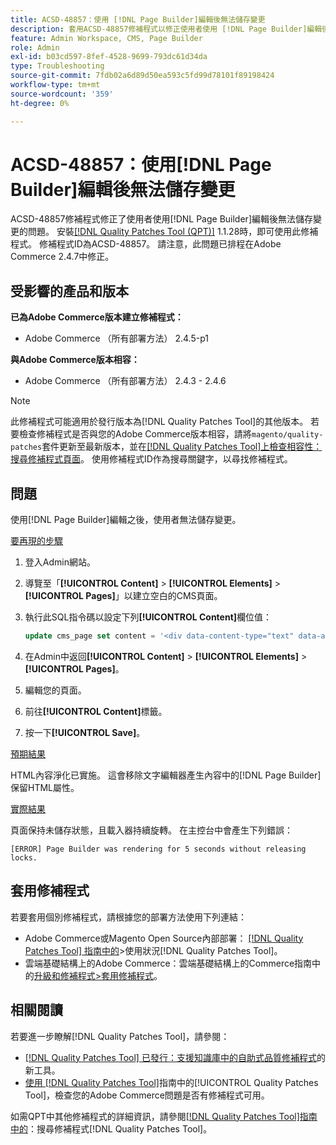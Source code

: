 ```yaml
---
title: ACSD-48857：使用 [!DNL Page Builder]編輯後無法儲存變更
description: 套用ACSD-48857修補程式以修正使用者使用 [!DNL Page Builder]編輯後無法儲存變更的Adobe Commerce問題。
feature: Admin Workspace, CMS, Page Builder
role: Admin
exl-id: b03cd597-8fef-4528-9699-793dc61d34da
type: Troubleshooting
source-git-commit: 7fdb02a6d89d50ea593c5fd99d78101f89198424
workflow-type: tm+mt
source-wordcount: '359'
ht-degree: 0%

---
```


# ACSD-48857：使用[!DNL Page Builder]編輯後無法儲存變更

ACSD-48857修補程式修正了使用者使用[!DNL Page Builder]編輯後無法儲存變更的問題。 安裝[[!DNL Quality Patches Tool (QPT)]](https://experienceleague.adobe.com/zh-hant/docs/commerce-operations/tools/quality-patches-tool/quality-patches-tool-to-self-serve-quality-patches) 1.1.28時，即可使用此修補程式。 修補程式ID為ACSD-48857。 請注意，此問題已排程在Adobe Commerce 2.4.7中修正。

## 受影響的產品和版本

**已為Adobe Commerce版本建立修補程式：**

* Adobe Commerce （所有部署方法） 2.4.5-p1

**與Adobe Commerce版本相容：**

* Adobe Commerce （所有部署方法） 2.4.3 - 2.4.6

>[!NOTE]
>
>此修補程式可能適用於發行版本為[!DNL Quality Patches Tool]的其他版本。 若要檢查修補程式是否與您的Adobe Commerce版本相容，請將`magento/quality-patches`套件更新至最新版本，並在[[!DNL Quality Patches Tool]上檢查相容性：搜尋修補程式頁面](https://experienceleague.adobe.com/tools/commerce-quality-patches/index.html?lang=zh-Hant)。 使用修補程式ID作為搜尋關鍵字，以尋找修補程式。

## 問題

使用[!DNL Page Builder]編輯之後，使用者無法儲存變更。

<u>要再現的步驟</u>

1. 登入Admin網站。
1. 導覽至「**[!UICONTROL Content]** > **[!UICONTROL Elements]** > **[!UICONTROL Pages]**」以建立空白的CMS頁面。
1. 執行此SQL指令碼以設定下列&#x200B;**[!UICONTROL Content]**&#x200B;欄位值：

   ```SQL
   update cms_page set content = '<div data-content-type="text" data-appearance="default" data-element="main"><h4 style="text-align: center;" contenteditable="true" data-placeholder="Edit Heading Text" data-content-type="heading" data-appearance="default" data-element="main">THE RULES</h4></div>' where page_id=8;
   ```

1. 在Admin中返回&#x200B;**[!UICONTROL Content]** > **[!UICONTROL Elements]** > **[!UICONTROL Pages]**。
1. 編輯您的頁面。
1. 前往&#x200B;**[!UICONTROL Content]**&#x200B;標籤。
1. 按一下&#x200B;**[!UICONTROL Save]**。

<u>預期結果</u>

HTML內容淨化已實施。 這會移除文字編輯器產生內容中的[!DNL Page Builder]保留HTML屬性。

<u>實際結果</u>

頁面保持未儲存狀態，且載入器持續旋轉。 在主控台中會產生下列錯誤：

```
[ERROR] Page Builder was rendering for 5 seconds without releasing locks.
```

## 套用修補程式

若要套用個別修補程式，請根據您的部署方法使用下列連結：

* Adobe Commerce或Magento Open Source內部部署： [[!DNL Quality Patches Tool] 指南中的](/help/tools/quality-patches-tool/usage.md)>使用狀況[!DNL Quality Patches Tool]。
* 雲端基礎結構上的Adobe Commerce：雲端基礎結構上的Commerce指南中的[升級和修補程式>套用修補程式](https://experienceleague.adobe.com/docs/commerce-cloud-service/user-guide/develop/upgrade/apply-patches.html?lang=zh-Hant)。

## 相關閱讀

若要進一步瞭解[!DNL Quality Patches Tool]，請參閱：

* [[!DNL Quality Patches Tool] 已發行：支援知識庫中的自助式品質修補程式](https://experienceleague.adobe.com/zh-hant/docs/commerce-operations/tools/quality-patches-tool/quality-patches-tool-to-self-serve-quality-patches)的新工具。
* [使用 [!DNL Quality Patches Tool]](/help/tools/quality-patches-tool/patches-available-in-qpt/check-patch-for-magento-issue-with-magento-quality-patches.md)指南中的[!UICONTROL Quality Patches Tool]，檢查您的Adobe Commerce問題是否有修補程式可用。


如需QPT中其他修補程式的詳細資訊，請參閱[[!DNL Quality Patches Tool]指南中的](https://experienceleague.adobe.com/tools/commerce-quality-patches/index.html?lang=zh-Hant)：搜尋修補程式[!DNL Quality Patches Tool]。
